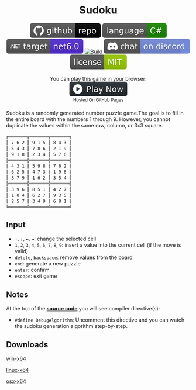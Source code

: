 <h1 align="center">
	Sudoku
</h1>

<p align="center">
	<a href="https://github.com/dotnet/dotnet-console-games" alt="GitHub repo"><img alt="flat" src="../../.github/resources/github-repo-black.svg"></a>
	<a href="https://docs.microsoft.com/en-us/dotnet/csharp/" alt="GitHub repo"><img alt="Language C#" src="../../.github/resources/language-csharp.svg"></a>
	<a href="https://dotnet.microsoft.com/download"><img src="../../.github/resources/dotnet-badge.svg" title="Target Framework" alt="Target Framework"></a>
	<a href="https://github.com/dotnet/dotnet-console-games/actions"><img src="https://github.com/dotnet/dotnet-console-games/workflows/Sudoku%20Build/badge.svg" title="Goto Build" alt="Build"></a>
	<a href="https://discord.gg/4XbQbwF" alt="Discord"><img src="../../.github/resources/discord-badge.svg" title="Go To Discord Server" alt="Discord"/></a>
	<a href="../../LICENSE" alt="license"><img src="../../.github/resources/license-MIT-green.svg" /></a>
</p>

<p align="center">
	You can play this game in your browser:
	<br />
	<a href="https://dotnet.github.io/dotnet-console-games/Sudoku" alt="Play Now">
		<sub><img height="40"src="../../.github/resources/play-badge.svg" title="Play Now" alt="Play Now"/></sub>
	</a>
	<br />
	<sup>Hosted On GitHub Pages</sup>
</p>

Sudoku is a randomly generated number puzzle game.The goal is to fill in the entire board with the numbers 1 through 9. However, you cannot duplicate the values within the same row, column, or 3x3 square.

```
╔═══════╦═══════╦═══════╗
║ 7 6 2 ║ 9 1 5 ║ 8 4 3 ║
║ 5 4 3 ║ 7 8 6 ║ 2 1 9 ║
║ 9 1 8 ║ 2 3 4 ║ 5 7 6 ║
╠═══════╬═══════╬═══════╣
║ 4 3 1 ║ 5 9 8 ║ 7 6 2 ║
║ 6 2 5 ║ 4 7 3 ║ 1 9 8 ║
║ 8 7 9 ║ 1 6 2 ║ 3 5 4 ║
╠═══════╬═══════╬═══════╣
║ 3 9 6 ║ 8 5 1 ║ 4 2 7 ║
║ 1 8 4 ║ 6 2 7 ║ 9 3 5 ║
║ 2 5 7 ║ 3 4 9 ║ 6 8 1 ║
╚═══════╩═══════╩═══════╝
```

## Input

- `↑`, `↓`, `←`, `→`: change the selected cell
- `1`, `2`, `3`, `4`, `5`, `6`, `7`, `8`, `9`: insert a value into the current cell (if the move is valid)
- `delete`, `backspace`: remove values from the board
- `end`: generate a new puzzle
- `enter`: confirm
- `escape`: exit game

## Notes

At the top of the **[source code](Program.cs)** you will see compiler directive(s):
- `#define DebugAlgorithm`: Uncomment this directive and you can watch the sudoku generation algorithm step-by-step.

## Downloads

[win-x64](https://github.com/dotnet/dotnet-console-games/raw/binaries/win-x64/Sudoku.exe)

[linux-x64](https://github.com/dotnet/dotnet-console-games/raw/binaries/linux-x64/Sudoku)

[osx-x64](https://github.com/dotnet/dotnet-console-games/raw/binaries/osx-x64/Sudoku)

